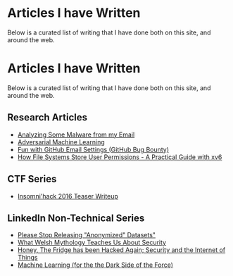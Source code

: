 # Articles I have Written

Below is a curated list of writing that I have done both on this site, and around the web.

# Articles I have Written

Below is a curated list of writing that I have done both on this site, and around the web.


## Research Articles

* [Analyzing Some Malware from my Email](/posts/malware-email-analysis.html)
* [Adversarial Machine Learning](/posts/adversarial-machine-learning.html)
* [Fun with GitHub Email Settings (GitHub Bug Bounty)](/posts/fun-with-github.html)
* [How File Systems Store User Permissions - A Practical Guide with xv6](/posts/file-system-permissions-and-xv6.html)

## CTF Series

* [Insomni'hack 2016 Teaser Writeup](/posts/insomnihack-teaser-ctf-2016.html)

## LinkedIn Non-Technical Series

* [Please Stop Releasing "Anonymized" Datasets"](https://www.linkedin.com/pulse/please-stop-releasing-anonymized-datasets-sarah-jamie-lewis)
* [What Welsh Mythology Teaches Us About Security](https://www.linkedin.com/pulse/what-welsh-mythology-teaches-us-security-sarah-jamie-lewis)
* [Honey, The Fridge has been Hacked Again; Security and the Internet of Things](https://www.linkedin.com/pulse/honey-fridge-has-been-hacked-again-security-internet-things-lewis)
* [Machine Learning (for the the Dark Side of the Force)](https://www.linkedin.com/pulse/machine-learning-dark-side-force-sarah-jamie-lewis)

